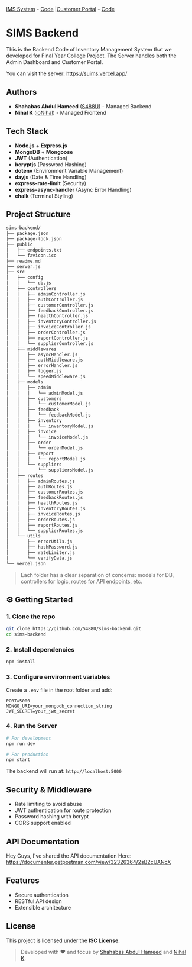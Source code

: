 [IMS System](https://sims-dashboard-front.vercel.app/) - [Code](https://github.com/ioNihal/sims-dashboard-front) |[Customer Portal](https://sims-retailer-front.vercel.app/) - [Code](https://github.com/ioNihal/sims-retailer-front)

# SIMS Backend

This is the Backend Code of Inventory Management System that we developed for Final Year College Project. The Server handles both the Admin Dashboard and Customer Portal.

You can visit the server: https://suims.vercel.app/

## Authors

- **Shahabas Abdul Hameed** ([S488U](https://github.com/S488U)) - Managed Backend  
- **Nihal K** ([ioNihal](https://github.com/ioNihal)) - Managed Frontend

## Tech Stack

- **Node.js** + **Express.js**
- **MongoDB** + **Mongoose**
- **JWT** (Authentication)
- **bcryptjs** (Password Hashing)
- **dotenv** (Environment Variable Management)
- **dayjs** (Date & Time Handling)
- **express-rate-limit** (Security)
- **express-async-handler** (Async Error Handling)
- **chalk** (Terminal Styling)

## Project Structure
```bash
sims-backend/
├── package.json
├── package-lock.json
├── public
│   ├── endpoints.txt
│   └── favicon.ico
├── readme.md
├── server.js
├── src
│   ├── config
│   │   └── db.js
│   ├── controllers
│   │   ├── adminController.js
│   │   ├── authController.js
│   │   ├── customerController.js
│   │   ├── feedbackController.js
│   │   ├── healthController.js
│   │   ├── inventoryController.js
│   │   ├── invoiceController.js
│   │   ├── orderController.js
│   │   ├── reportController.js
│   │   └── supplierController.js
│   ├── middlewares
│   │   ├── asyncHandler.js
│   │   ├── authMiddleware.js
│   │   ├── errorHandler.js
│   │   ├── logger.js
│   │   └── speedMiddleware.js
│   ├── models
│   │   ├── admin
│   │   │   └── adminModel.js
│   │   ├── customers
│   │   │   └── customerModel.js
│   │   ├── feedback
│   │   │   └── feedbackModel.js
│   │   ├── inventory
│   │   │   └── inventoryModel.js
│   │   ├── invoice
│   │   │   └── invoiceModel.js
│   │   ├── order
│   │   │   └── orderModel.js
│   │   ├── report
│   │   │   └── reportModel.js
│   │   └── suppliers
│   │       └── suppliersModel.js
│   ├── routes
│   │   ├── adminRoutes.js
│   │   ├── authRoutes.js
│   │   ├── customerRoutes.js
│   │   ├── feedbackRoutes.js
│   │   ├── healthRoutes.js
│   │   ├── inventoryRoutes.js
│   │   ├── invoiceRoutes.js
│   │   ├── orderRoutes.js
│   │   ├── reportRoutes.js
│   │   └── supplierRoutes.js
│   └── utils
│       ├── errorUtils.js
│       ├── hashPassword.js
│       ├── rateLimiter.js
│       └── verifyData.js
└── vercel.json
```

> Each folder has a clear separation of concerns: models for DB, controllers for logic, routes for API endpoints, etc.

## ⚙️ Getting Started

### 1. Clone the repo

```bash
git clone https://github.com/S488U/sims-backend.git
cd sims-backend
```
### 2. Install dependencies
```bash
npm install
```

### 3. Configure environment variables
Create a `.env` file in the root folder and add:
```
PORT=5000
MONGO_URI=your_mongodb_connection_string
JWT_SECRET=your_jwt_secret
```

### 4. Run the Server

```bash
# For development
npm run dev

# For production
npm start
```
The backend will run at: `http://localhost:5000`

##  Security & Middleware
- Rate limiting to avoid abuse
- JWT authentication for route protection
- Password hashing with bcrypt
- CORS support enabled

## API Documentation
Hey Guys, I've shared the API documentation Here: https://documenter.getpostman.com/view/32326364/2sB2cUANcX

## Features
- Secure authentication
- RESTful API design
- Extensible architecture

## License
This project is licensed under the **ISC License**.

> Developed with ❤️ and focus by [Shahabas Abdul Hameed](https://github.com/S488U) and [Nihal K](https://github.com/ioNihal).


